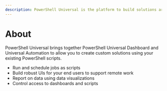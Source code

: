 ```yaml
---
description: PowerShell Universal is the platform to build solutions around PowerShell.
---
```


# About

PowerShell Universal brings together PowerShell Universal Dashboard and Universal Automation to allow you to create custom solutions using your existing PowerShell scripts. 

* Run and schedule jobs as scripts
* Build robust UIs for your end users to support remote work
* Report on data using data visualizations 
* Control access to dashboards and scripts



